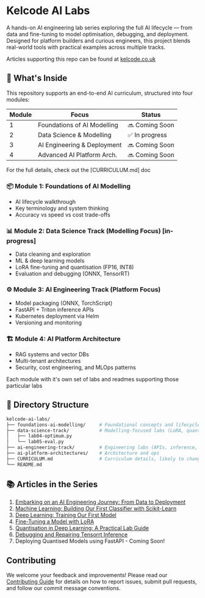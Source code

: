 # Kelcode AI Labs

A hands-on AI engineering lab series exploring the full AI lifecycle — from data and fine-tuning to model optimisation, debugging, and deployment. Designed for platform builders and curious engineers, this project blends real-world tools with practical examples across multiple tracks.

Articles supporting this repo can be found at [kelcode.co.uk](https://kelcode.co.uk)

## 🧠 What's Inside

This repository supports an end-to-end AI curriculum, structured into four modules:

| Module | Focus                         | Status          |
|--------|-------------------------------|-----------------|
| 1      | Foundations of AI Modelling   | 🔜 Coming Soon  |
| 2      | Data Science & Modelling      | ✅ In progress  |
| 3      | AI Engineering & Deployment   | 🔜 Coming Soon  |
| 4      | Advanced AI Platform Arch.    | 🔜 Coming Soon  |

For the full details, check out the [CURRICULUM.md] doc

### 📦 Module 1: Foundations of AI Modelling
- AI lifecycle walkthrough
- Key terminology and system thinking
- Accuracy vs speed vs cost trade-offs

### 📊 Module 2: Data Science Track (Modelling Focus) [in-progress]
- Data cleaning and exploration
- ML & deep learning models
- LoRA fine-tuning and quantisation (FP16, INT8)
- Evaluation and debugging (ONNX, TensorRT)

### ⚙️ Module 3: AI Engineering Track (Platform Focus)
- Model packaging (ONNX, TorchScript)
- FastAPI + Triton inference APIs
- Kubernetes deployment via Helm
- Versioning and monitoring

### 🏗️ Module 4: AI Platform Architecture
- RAG systems and vector DBs
- Multi-tenant architectures
- Security, cost engineering, and MLOps patterns

Each module with it's own set of labs and readmes supporting those particular labs

## 📁 Directory Structure

```bash
kelcode-ai-labs/
├── foundations-ai-modelling/     # Foundational concepts and lifecycle labs
├── data-science-track/           # Modelling-focused labs (LoRA, quant, ONNX, etc.)
│   ├── lab04-optimum.py
│   └── lab05-eval.py
├── ai-engineering-track/         # Engineering labs (APIs, inference, k8s)
├── ai-platform-architectures/    # Architecture and ops
├── CURRICULUM.md                 # Curriculum details, likely to change over time
└── README.md
```

## 📚 Articles in the Series

1. [Embarking on an AI Engineering Journey: From Data to Deployment](https://kelcode.co.uk/embarking-on-an-ai-engineering-journey)
2. [Machine Learning: Building Our First Classifier with Scikit-Learn](https://kelcode.co.uk/classical-machine-learning-iris-dataset-and-scikitlearn/)
3. [Deep Learning: Training Our First Model](https://kelcode.co.uk/deep-learning-training-our-first-model/)
4. [Fine-Tuning a Model with LoRA](https://kelcode.co.uk/fine-tuning-a-model-with-lora/)
5. [Quantisation in Deep Learning: A Practical Lab Guide](https://kelcode.co.uk/quantisation-in-deep-learning/)
6. [Debugging and Repairing Tensorrt Inference](https://kelcode.co.uk/debugging-and-repairing-tensorrt-inference/)
7. Deploying Quantised Models using FastAPI - Coming Soon!

## Contributing

We welcome your feedback and improvements!
Please read our [Contributing Guide](CONTRIBUTING.md) for details on how to report issues, submit pull requests, and follow our commit message conventions.
